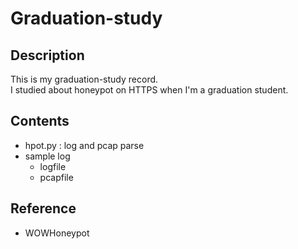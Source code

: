 # Graduation-study

## Description
This is my graduation-study record.  
I studied about honeypot on HTTPS when I'm a graduation student. 

## Contents
* hpot.py : log and pcap parse
* sample log
    * logfile
    * pcapfile

## Reference
* WOWHoneypot
